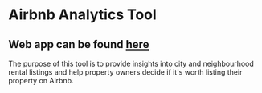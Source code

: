 # Airbnb Analytics Tool
## Web app can be found [here](https://spencerw7-airbnb-tool-analytics-zr8xx6.streamlit.app/)
The purpose of this tool is to provide insights into city and neighbourhood rental listings and help property owners decide if it's worth listing their property on Airbnb.